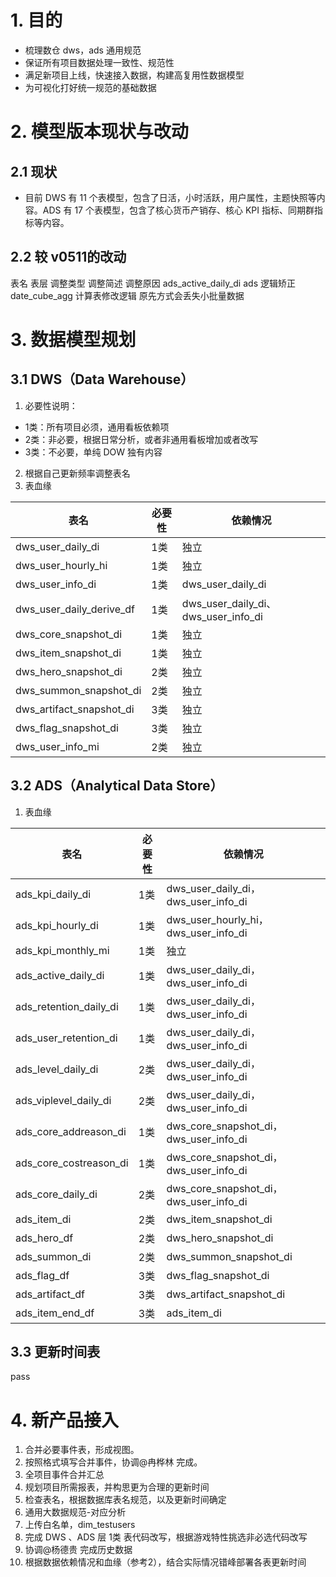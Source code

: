 # 1. 目的
- 梳理数仓 dws，ads 通用规范
- 保证所有项目数据处理一致性、规范性
- 满足新项目上线，快速接入数据，构建高复用性数据模型
- 为可视化打好统一规范的基础数据

# 2. 模型版本现状与改动
## 2.1 现状
- 目前 DWS 有 11 个表模型，包含了日活，小时活跃，用户属性，主题快照等内容。ADS 有 17 个表模型，包含了核心货币产销存、核心 KPI 指标、同期群指标等内容。
## 2.2 较 v0511的改动
表名
表层
调整类型
调整简述
调整原因
ads_active_daily_di
ads
逻辑矫正
date_cube_agg 计算表修改逻辑
原先方式会丢失小批量数据
# 3. 数据模型规划
## 3.1 DWS（Data Warehouse）
1. 必要性说明：
  - 1类：所有项目必须，通用看板依赖项
  - 2类：非必要，根据日常分析，或者非通用看板增加或者改写
  - 3类：不必要，单纯 DOW 独有内容
2. 根据自己更新频率调整表名
3. 表血缘

|表名|必要性|依赖情况|
|--------|--------|--------|
|dws_user_daily_di|1类|独立|
|dws_user_hourly_hi|1类|独立|
|dws_user_info_di|1类|dws_user_daily_di|
|dws_user_daily_derive_df|1类|dws_user_daily_di、dws_user_info_di|
|dws_core_snapshot_di|1类|独立|
|dws_item_snapshot_di|1类|独立|
|dws_hero_snapshot_di|2类|独立|
|dws_summon_snapshot_di|2类|独立|
|dws_artifact_snapshot_di|3类|独立|
|dws_flag_snapshot_di|3类|独立|
|dws_user_info_mi|2类|独立|

## 3.2 ADS（Analytical Data Store）
1. 表血缘

|表名|必要性|依赖情况|
|--------|--------|--------|
|ads_kpi_daily_di|1类|dws_user_daily_di，dws_user_info_di|
|ads_kpi_hourly_di|1类|dws_user_hourly_hi，dws_user_info_di|
|ads_kpi_monthly_mi|1类|独立|
|ads_active_daily_di|1类|dws_user_daily_di，dws_user_info_di|
|ads_retention_daily_di|1类|dws_user_daily_di，dws_user_info_di|
|ads_user_retention_di|1类|dws_user_daily_di，dws_user_info_di|
|ads_level_daily_di|2类|dws_user_daily_di，dws_user_info_di|
|ads_viplevel_daily_di|2类|dws_user_daily_di，dws_user_info_di|
|ads_core_addreason_di|1类|dws_core_snapshot_di，dws_user_info_di|
|ads_core_costreason_di|1类|dws_core_snapshot_di，dws_user_info_di|
|ads_core_daily_di|2类|dws_core_snapshot_di，dws_user_info_di|
|ads_item_di|2类|dws_item_snapshot_di|
|ads_hero_df|2类|dws_hero_snapshot_di|
|ads_summon_di|2类|dws_summon_snapshot_di|
|ads_flag_df|3类|dws_flag_snapshot_di|
|ads_artifact_df|3类|dws_artifact_snapshot_di|
|ads_item_end_df|3类|ads_item_di|

## 3.3 更新时间表
pass

# 4. 新产品接入
1. 合并必要事件表，形成视图。
  1. 按照格式填写合并事件，协调@冉桦林 完成。
  2. 全项目事件合并汇总
2. 规划项目所需报表，并构思更为合理的更新时间
3. 检查表名，根据数据库表名规范，以及更新时间确定
  1. 通用大数据规范-对应分析
4. 上传白名单，dim_testusers
5. 完成 DWS 、ADS 层 1类 表代码改写，根据游戏特性挑选非必选代码改写
6. 协调@杨德贵 完成历史数据
7. 根据数据依赖情况和血缘（参考2），结合实际情况错峰部署各表更新时间
   
